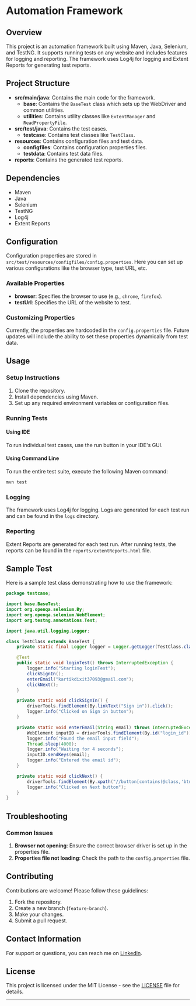 # Automation Framework

## Overview

This project is an automation framework built using Maven, Java, Selenium, and TestNG. It supports running tests on any website and includes features for logging and reporting. The framework uses Log4j for logging and Extent Reports for generating test reports.

## Project Structure

- **src/main/java**: Contains the main code for the framework.
    - **base**: Contains the `BaseTest` class which sets up the WebDriver and common utilities.
    - **utilities**: Contains utility classes like `ExtentManager` and `ReadPropertyFile`.
- **src/test/java**: Contains the test cases.
    - **testcase**: Contains test classes like `TestClass`.
- **resources**: Contains configuration files and test data.
    - **configfiles**: Contains configuration properties files.
    - **testdata**: Contains test data files.
- **reports**: Contains the generated test reports.

## Dependencies

- Maven
- Java
- Selenium
- TestNG
- Log4j
- Extent Reports

## Configuration

Configuration properties are stored in `src/test/resources/configfiles/config.properties`. Here you can set up various configurations like the browser type, test URL, etc.

### Available Properties

- **browser**: Specifies the browser to use (e.g., `chrome`, `firefox`).
- **testUrl**: Specifies the URL of the website to test.

### Customizing Properties

Currently, the properties are hardcoded in the `config.properties` file. Future updates will include the ability to set these properties dynamically from test data.

## Usage

### Setup Instructions

1. Clone the repository.
2. Install dependencies using Maven.
3. Set up any required environment variables or configuration files.

### Running Tests

#### Using IDE

To run individual test cases, use the run button in your IDE's GUI.

#### Using Command Line

To run the entire test suite, execute the following Maven command:

```sh
mvn test
```

### Logging

The framework uses Log4j for logging. Logs are generated for each test run and can be found in the `logs` directory.

### Reporting

Extent Reports are generated for each test run. After running tests, the reports can be found in the `reports/extentReports.html` file.

## Sample Test

Here is a sample test class demonstrating how to use the framework:

```java
package testcase;

import base.BaseTest;
import org.openqa.selenium.By;
import org.openqa.selenium.WebElement;
import org.testng.annotations.Test;

import java.util.logging.Logger;

class TestClass extends BaseTest {
    private static final Logger logger = Logger.getLogger(TestClass.class.getName());

    @Test
    public static void loginTest() throws InterruptedException {
        logger.info("Starting loginTest");
        clickSignIn();
        enterEmail("kartikdixit37093@gmail.com");
        clickNext();
    }

    private static void clickSignIn() {
        driverTools.findElement(By.linkText("Sign in")).click();
        logger.info("Clicked on Sign in button");
    }

    private static void enterEmail(String email) throws InterruptedException {
        WebElement inputID = driverTools.findElement(By.id("login_id"));
        logger.info("Found the email input field");
        Thread.sleep(4000);
        logger.info("Waiting for 4 seconds");
        inputID.sendKeys(email);
        logger.info("Entered the email id");
    }

    private static void clickNext() {
        driverTools.findElement(By.xpath("//button[contains(@class,'btn blue') and contains(@id,'nextbtn')]")).click();
        logger.info("Clicked on Next button");
    }
}
```

## Troubleshooting

### Common Issues

1. **Browser not opening**: Ensure the correct browser driver is set up in the properties file.
2. **Properties file not loading**: Check the path to the `config.properties` file.

## Contributing

Contributions are welcome! Please follow these guidelines:

1. Fork the repository.
2. Create a new branch (`feature-branch`).
3. Make your changes.
4. Submit a pull request.

## Contact Information

For support or questions, you can reach me on [LinkedIn](https://www.linkedin.com/in/kartikdixit).

## License

This project is licensed under the MIT License - see the [LICENSE](LICENSE) file for details.

---
